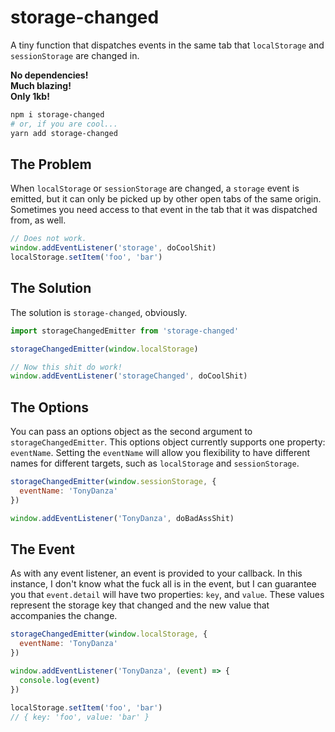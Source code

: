 # storage-changed

A tiny function that dispatches events in the same tab that `localStorage` and `sessionStorage` are changed in.

**No dependencies!**  
**Much blazing!**  
**Only 1kb!**

```sh
npm i storage-changed
# or, if you are cool...
yarn add storage-changed
```


## The Problem

When `localStorage` or `sessionStorage` are changed, a `storage` event is emitted, but it can only be picked up by other open tabs of the same origin. Sometimes you need access to that event in the tab that it was dispatched from, as well.

```js
// Does not work.
window.addEventListener('storage', doCoolShit)
localStorage.setItem('foo', 'bar')
```

## The Solution

The solution is `storage-changed`, obviously.

```js
import storageChangedEmitter from 'storage-changed'

storageChangedEmitter(window.localStorage)

// Now this shit do work!
window.addEventListener('storageChanged', doCoolShit)
```

## The Options

You can pass an options object as the second argument to `storageChangedEmitter`. This options object currently supports one property: `eventName`. Setting the `eventName` will allow you flexibility to have different names for different targets, such as `localStorage` and `sessionStorage`.

```js
storageChangedEmitter(window.sessionStorage, {
  eventName: 'TonyDanza'
})

window.addEventListener('TonyDanza', doBadAssShit)
```

## The Event

As with any event listener, an event is provided to your callback. In this instance, I don't know what the fuck all is in the event, but I can guarantee you that `event.detail` will have two properties: `key`, and `value`. These values represent the storage key that changed and the new value that accompanies the change.

```js
storageChangedEmitter(window.localStorage, {
  eventName: 'TonyDanza'
})

window.addEventListener('TonyDanza', (event) => {
  console.log(event)
})

localStorage.setItem('foo', 'bar')
// { key: 'foo', value: 'bar' }
```
